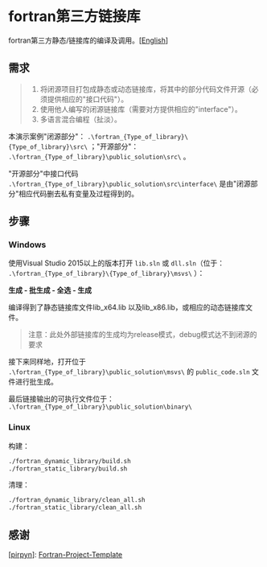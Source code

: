 # fortran第三方链接库

fortran第三方静态/链接库的编译及调用。[[English](./README.md)]



## 需求

> 1. 将闭源项目打包成静态或动态链接库，将其中的部分代码文件开源（必须提供相应的"接口代码"）。
> 2. 使用他人编写的闭源链接库（需要对方提供相应的"interface"）。
> 3. 多语言混合编程（扯淡）。

本演示案例"闭源部分"： `.\fortran_{Type_of_library}\{Type_of_library}\src\` ；"开源部分"：  `.\fortran_{Type_of_library}\public_solution\src\` 。

"开源部分"中接口代码 `.\fortran_{Type_of_library}\public_solution\src\interface\` 是由"闭源部分"相应代码删去私有变量及过程得到的。



## 步骤

### Windows

使用Visual Studio 2015以上的版本打开 `lib.sln` 或 `dll.sln`（位于： `.\fortran_{Type_of_library}\{Type_of_library}\msvs\` ）：

**生成 - 批生成 - 全选 - 生成**

编译得到了静态链接库文件lib_x64.lib 以及lib_x86.lib，或相应的动态链接库文件。

> 注意：此处外部链接库的生成均为release模式，debug模式达不到闭源的要求

接下来同样地，打开位于 `.\fortran_{Type_of_library}\public_solution\msvs\` 的 `public_code.sln` 文件进行批生成。

最后链接输出的可执行文件位于： `.\fortran_{Type_of_library}\public_solution\binary\`

### Linux

构建：

```bash
./fortran_dynamic_library/build.sh
./fortran_static_library/build.sh
```

清理：

```bash
./fortran_dynamic_library/clean_all.sh
./fortran_static_library/clean_all.sh
```



## 感谢

[[pirpyn](https://github.com/pirpyn)]:  [Fortran-Project-Template](https://github.com/pirpyn/Fortran-Project-Template)

